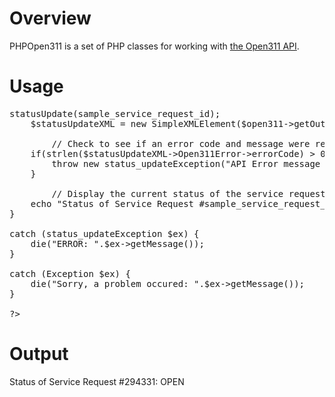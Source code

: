 Overview
========

PHPOpen311 is a set of PHP classes for working with [the Open311 API](http://open311.org/). 

Usage
=====

<pre>
<?php

// Include the Open 311 classes.
include('classes/PHPOpen311.php');

// Access credentials, see http://open311.org for more details.
define("BASE_URL", "");
define("API_KEY", "");
define("CITY_ID", "");

// A sample service request ID.
$sample_service_request_id = 294331;

try {
	// Create a new instance of the Open 311 class.
	$open311 = new Open311(BASE_URL, API_KEY, CITY_ID);
	
        // Get a the current status of a service request.
	$open311->statusUpdate(sample_service_request_id);
	$statusUpdateXML = new SimpleXMLElement($open311->getOutput());
	
        // Check to see if an error code and message were returned.
	if(strlen($statusUpdateXML->Open311Error->errorCode) > 0) {
		throw new status_updateException("API Error message returned: ".$statusUpdateXML->Open311Error->errorDescription);
	}
	
        // Display the current status of the service request.
	echo "Status of Service Request #sample_service_request_id: ".strtoupper($statusUpdateXML->Open311Status->status);	
}

catch (status_updateException $ex) {
	die("ERROR: ".$ex->getMessage());
}

catch (Exception $ex) {
	die("Sorry, a problem occured: ".$ex->getMessage());
}

?>
</pre>

Output
======
Status of Service Request #294331: OPEN
